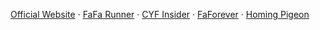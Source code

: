 <a target="_blank" href="https://chenyifaer.com">Official Website</a> · <a target="_blank" href="https://chenyifaer.com/fafa-runner">FaFa Runner</a> · <a target="_blank" href="https://chenyifaer.com/join">CYF Insider</a> · <a target="_blank" href="https://chenyifaer.com/faforever">FaForever</a> · <a target="_blank" href="https://chenyifaer.com/homing-pigeon">Homing Pigeon</a>
